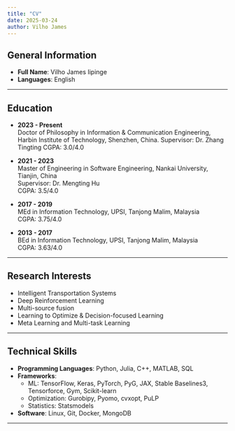 ```yaml
---
title: "CV"
date: 2025-03-24
author: Vilho James
---
```


## General Information

- **Full Name**: Vilho James Iipinge
- **Languages**: English

---

## Education

- **2023 - Present**  
  Doctor of Philosophy in Information & Communication Engineering, Harbin Institute of Technology, Shenzhen, China. 
  Supervisor: Dr. Zhang Tingting
  CGPA: 3.0/4.0

- **2021 - 2023**  
  Master of Engineering in Software Engineering, Nankai University, Tianjin, China  
  Supervisor: Dr. Mengting Hu  
  CGPA: 3.5/4.0

- **2017 - 2019**  
  MEd in Information Technology, UPSI, Tanjong Malim, Malaysia  
  CGPA: 3.75/4.0

- **2013 - 2017**  
  BEd in Information Technology, UPSI, Tanjong Malim, Malaysia  
  CGPA: 3.63/4.0

---


## Research Interests

- Intelligent Transportation Systems
- Deep Reinforcement Learning
- Multi-source fusion
- Learning to Optimize & Decision-focused Learning
- Meta Learning and Multi-task Learning

---

## Technical Skills

- **Programming Languages**: Python, Julia, C++, MATLAB, SQL
- **Frameworks**:
  - ML: TensorFlow, Keras, PyTorch, PyG, JAX, Stable Baselines3, Tensorforce, Gym, Scikit-learn
  - Optimization: Gurobipy, Pyomo, cvxopt, PuLP
  - Statistics: Statsmodels
- **Software**: Linux, Git, Docker, MongoDB

---


